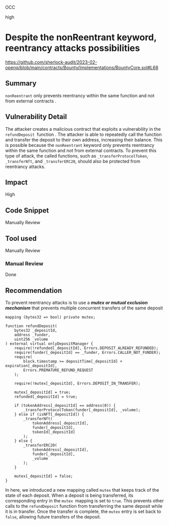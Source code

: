 OCC

high

# Despite the nonReentrant keyword, reentrancy attacks possibilities

https://github.com/sherlock-audit/2023-02-openq/blob/main/contracts/Bounty/Implementations/BountyCore.sol#L68

## Summary
`nonReentrant` only prevents reentrancy within the same function and not from external contracts .

## Vulnerability Detail
The attacker creates a malicious contract that exploits a vulnerability in the `refundDeposit `function . The attacker is able to repeatedly call the function and transfer the deposit to their own address, increasing their balance. This is possible because the `nonReentrant` keyword only prevents reentrancy within the same function and not from external contracts. To prevent this type of attack, the called functions, such as `_transferProtocolToken`, `_transferNft`, and `_transferERC20`, should also be protected from reentrancy attacks.

## Impact
High

## Code Snippet
Manually Review

## Tool used
Manually Review

### Manual Review
Done

## Recommendation

To prevent reentrancy attacks is to use a _**mutex or mutual exclusion mechanism**_ that prevents multiple concurrent transfers of the same deposit

```solidity
mapping (bytes32 => bool) private mutex;

function refundDeposit(
    bytes32 _depositId,
    address _funder,
    uint256 _volume
) external virtual onlyDepositManager {
    require(!refunded[_depositId], Errors.DEPOSIT_ALREADY_REFUNDED);
    require(funder[_depositId] == _funder, Errors.CALLER_NOT_FUNDER);
    require(
        block.timestamp >= depositTime[_depositId] + expiration[_depositId],
        Errors.PREMATURE_REFUND_REQUEST
    );

    require(!mutex[_depositId], Errors.DEPOSIT_IN_TRANSFER);

    mutex[_depositId] = true;
    refunded[_depositId] = true;

    if (tokenAddress[_depositId] == address(0)) {
        _transferProtocolToken(funder[_depositId], _volume);
    } else if (isNFT[_depositId]) {
        _transferNft(
            tokenAddress[_depositId],
            funder[_depositId],
            tokenId[_depositId]
        );
    } else {
        _transferERC20(
            tokenAddress[_depositId],
            funder[_depositId],
            _volume
        );
    }

    mutex[_depositId] = false;
}

```
In here, we introduced a new mapping called `mutex` that keeps track of the state of each deposit. When a deposit is being transferred, its corresponding entry in the `mutex `mapping is set to `true`. This prevents other calls to the `refundDeposit` function from transferring the same deposit while it is in transfer. Once the transfer is complete, the `mutex` entry is set back to `false`, allowing future transfers of the deposit.